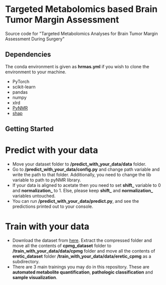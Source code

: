 # Targeted Metabolomics based Brain Tumor Margin Assessment

Source code for "Targeted Metabolomics Analyses for Brain Tumor Margin Assessment During Surgery"

## Dependencies 
The conda environment is given as **hrmas.yml** if you wish to clone the environment to your machine.
- PyTorch
- scikit-learn
- pandas
- numpy
- xlrd
- [PyNMR](https://github.com/bennomeier/pyNMR)
- [shap](https://github.com/slundberg/shap)

## Getting Started 
# Predict with your data
 - Move your dataset folder to **/predict_with_your_data/data** folder.
 - Go to **/predict_with_your_data/config.py** and change path variable and write the path to that folder. Additionally, you need to change the lib variable to path to pyNMR library.
 - If your data is aligned to acetate then you need to set **shift_** variable to 0 and **normalization_** to 1. Else, please keep **shift_** and **normalization_** variables untouched.
 - You can run **/predict_with_your_data/predict.py**, and see the predictions printed out to your console.


# Train with your data
 - Download the dataset from [here](https://zenodo.org/record/5774947). Extract the compressed folder and move all the contents of **cpmg_dataset** folder to **/train_with_your_data/data/cpmg** folder and move all the contents of **eretic_dataset** folder **/train_with_your_data/data/eretic_cpmg** as a subdirectory.
 - There are 3 main trainings you may do in this repository. These are **automated metabolite quantification**, **pathologic classification** and **sample visualization**.

 
